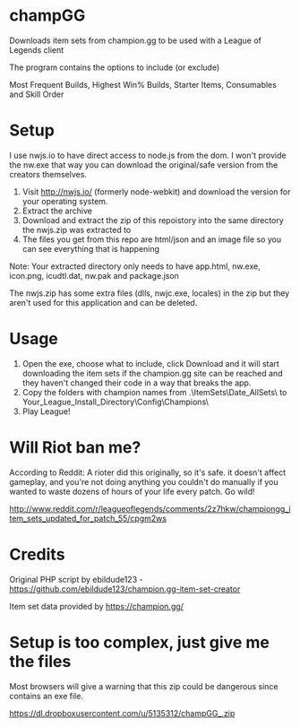 # champGG
Downloads item sets from champion.gg to be used with a League of Legends client

The program contains the options to include (or exclude)

Most Frequent Builds, Highest Win% Builds, Starter Items, Consumables and Skill Order


# Setup

I use nwjs.io to have direct access to node.js from the dom. I won't provide the nw.exe that way you can download the original/safe version from the creators themselves.

1. Visit http://nwjs.io/ (formerly node-webkit) and download the version for your operating system.
2. Extract the archive
3. Download and extract the zip of this repoistory into the same directory the nwjs.zip was extracted to
4. The files you get from this repo are html/json and an image file so you can see everything that is happening

Note: Your extracted directory only needs to have app.html, nw.exe, icon.png, icudtl.dat, nw.pak and package.json

The nwjs.zip has some extra files (dlls, nwjc.exe, locales) in the zip but they aren't used for this application and can be deleted.

# Usage

1. Open the exe, choose what to include, click Download and it will start downloading the item sets if the champion.gg site can be reached and they haven't changed their code in a way that breaks the app.
2. Copy the folders with champion names from .\ItemSets\Date_AllSets\ to Your_League_Install_Directory\Config\Champions\
3. Play League!

# Will Riot ban me?

According to Reddit: A rioter did this originally, so it's safe. it doesn't affect gameplay, and you're not doing anything you couldn't do manually if you wanted to waste dozens of hours of your life every patch. Go wild!

http://www.reddit.com/r/leagueoflegends/comments/2z7hkw/championgg_item_sets_updated_for_patch_55/cpgm2ws

# Credits

Original PHP script by ebildude123 - https://github.com/ebildude123/champion.gg-item-set-creator

Item set data provided by https://champion.gg/


# Setup is too complex, just give me the files

Most browsers will give a warning that this zip could be dangerous since contains an exe file.

https://dl.dropboxusercontent.com/u/5135312/champGG_.zip
